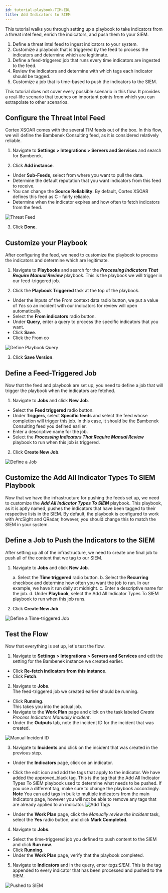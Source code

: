 ```yaml
---
id: tutorial-playbook-TIM-EDL
title: Add Indicators to SIEM
---
```

This tutorial walks you through setting up a playbook to take indicators from a threat intel feed, enrich the indicators, and push them to your SIEM. 

1. Define a threat intel feed to ingest indicators to your system.
2. Customize a playbook that is triggered by the feed to process the indicators and determine which are legitimate.
3. Define a feed-triggered job that runs every time indicators are ingested to the feed.
4. Review the indicators and determine with which tags each indicator should be tagged.
5. Customize a job that is time-based to push the indicators to the SIEM.

This tutorial does not cover every possible scenario in this flow. It provides a real-life scenario that touches on important points from which you can extrapolate to other scenarios.

## Configure the Threat Intel Feed

Cortex XSOAR comes with the several TIM feeds out of the box. In this flow, we will define the Bambenek Consulting feed, as it is considered relatively reliable.

1. Navigate to **Settings > Integrations > Servers and Services** and search for Bambenek.

2. Click **Add instance**.

  - Under **Sub-Feeds**, select from where you want to pull the data.
  - Determine the default reputation that you want indicators from this feed to receive. 
  - You can change the **Source Reliability**. By default, Cortex XSOAR defines this feed as C - fairly reliable.
  - Determine when the indicator expires and how often to fetch indicators from the feed.

![Threat Feed](../../doc_imgs/tutorials/playbooks/tutorial_playbook_tim_feed.png "Threat Feed")

3. Click **Done**.

## Customize your Playbook

After configuring the feed, we need to customize the playbook to process the indicators and determine which are legitimate.

1. Navigate to **Playbooks** and search for the ***Processing Indicators That Require Manual Review*** playbook. This is the playbook we will trigger in our feed-triggered job.

2. Click the **Playbook Triggered** task at the top of the playbook. 

  - Under the Inputs of the From context data radio button, we put a value of *Yes* so an incident with our indicators for review will open automatically. 
  - Select the **From indicators** radio button.
  - Under **Query**, enter a query to process the specific indicators that you want.
  - Click **Save**.
  - Click the From co

![Define Playbook Query](../../doc_imgs/tutorials/playbooks/tutorial_playbook_inputs-outputs.png "Define Playbook Query")

3. Click **Save Version**.

## Define a Feed-Triggered Job

Now that the feed and playbook are set up, you need to define a job that will trigger the playbook when the indicators are fetched.

1. Navigate to **Jobs** and click **New Job**.

  - Select the **Feed triggered** radio button.
  - Under **Triggers**, select **Specific feeds** and select the feed whose completion will trigger this job. In this case, it should be the Bambenek Consulting feed you defined earlier.
  - Enter a descriptive name for the job.
  - Select the ***Processing Indicators That Require Manual Review*** playbook to run when this job is triggered. 

2. Click **Create New Job**.

![Define a Job](../../doc_imgs/tutorials/playbooks/tutorial_playbook_define-job.png "Define a Job")

## Customize the Add All Indicator Types To SIEM Playbook

Now that we have the infrastructure for pushing the feeds set up, we need to customize the ***Add All Indicator Types To SIEM*** playbook. This playbook, as it is aptly named, pushes the indicators that have been tagged to their respective lists in the SIEM. By default, the playbook is configured to work with ArcSight and QRadar, however, you should change this to match the SIEM in your system. 

## Define a Job to Push the Indicators to the SIEM

After setting up all of the infrastructure, we need to create one final job to push all of the content that we tag to our SIEM. 

1. Navigate to **Jobs** and click **New Job**.

    a. Select the **Time triggered** radio button.
    b. Select the **Recurring** checkbox and determine how often you want the job to run.
       In our example, we have it run daily at midnight.
    c. Enter a descriptive name for the job.
    d. Under **Playbook**, select the Add All Indicator Types To SIEM playbook to run when this job runs. 

2. Click **Create New Job**.

![Define a Time-triggered Job](../../doc_imgs/tutorials/playbooks/tutorial_playbook_define-time-triggered-job.png "Define a Time-triggered Job")


## Test the Flow

Now that everything is set up, let's test the flow.

1. Navigate to **Settings > Integrations > Servers and Services** and edit the setting for the Bambenek instance we created earlier.
  - Click **Re-fetch indicators from this instance**.
  - Click **Fetch**.
2. Navigate to **Jobs**. </br> The feed-triggered job we created earlier should be running.
  - Click **Running**. </br> This takes you into the actual job. 
  - Navigate to the **Work Plan** page and click on the task labeled *Create Process Indicators Manually incident*. 
  - Under the **Outputs** tab, note the incident ID for the incident that was created.

![Manual Incident ID](../../doc_imgs/tutorials/playbooks/tutorial_playbook_manual-incident-id.png "Manual Incident ID")

3. Navigate to **Incidents** and click on the incident that was created in the previous step.
  - Under the **Indicators** page, click on an indicator. 
  - Click the edit icon and add the tags that apply to the indicator. We have added the approved_black tag. This is the tag that the Add All Indicator Types To SIEM playbook used to determine what needs to be pushed. If you use a different tag, make sure to change the playbook accordingly. </br> **Note** You can add tags in bulk to multiple indicators from the main Indicators page, however you will not be able to remove any tags that are already applied to an indicator.
![Add Tags](../../doc_imgs/tutorials/playbooks/tutorial_playbook_add-tag.png "Add Tags")

  - Under the **Work Plan** page, click the *Manually review the incident* task, select the **Yes** radio button, and click **Mark Completed**.

4. Navigate to **Jobs**. 
  - Select the time-triggered job you defined to push content to the SIEM and click **Run now**. 
  - Click **Running**.
  - Under the **Work Plan** page, verify that the playbook completed. 

5. Navigate to **Indicators** and in the query, enter *tags:SIEM*. This is the tag appended to every indicator that has been processed and pushed to the SIEM.

![Pushed to SIEM](../../doc_imgs/tutorials/playbooks/tutorial_playbook_pushed-to-SIEM.png "Pushed to SIEM")    
